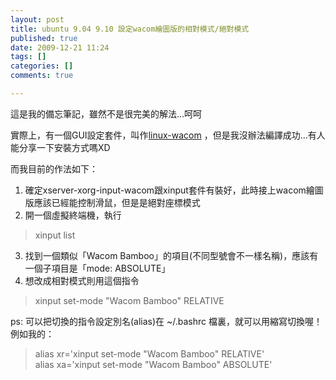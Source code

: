 ```yaml
---
layout: post
title: ubuntu 9.04 9.10 設定wacom繪圖版的相對模式/絕對模式
published: true
date: 2009-12-21 11:24
tags: []
categories: []
comments: true

---
```



這是我的備忘筆記，雖然不是很完美的解法...呵呵  
  
實際上，有一個GUI設定套件，叫作[linux-wacom][1] ，但是我沒辦法編譯成功...有人能分享一下安裝方式嗎XD  
  
而我目前的作法如下：  
1. 確定xserver-xorg-input-wacom跟xinput套件有裝好，此時接上wacom繪圖版應該已經能控制滑鼠，但是是絕對座標模式  
2. 開一個虛擬終端機，執行  

> xinput list

3. 找到一個類似「Wacom Bamboo」的項目(不同型號會不一樣名稱)，應該有一個子項目是「mode: ABSOLUTE」  
4. 想改成相對模式則用這個指令  

> 

> xinput set-mode "Wacom Bamboo" RELATIVE

> 

  
ps: 可以把切換的指令設定別名(alias)在 ~/.bashrc 檔裏，就可以用縮寫切換喔！  
例如我的：  

> alias xr='xinput set-mode "Wacom Bamboo" RELATIVE'  
> alias xa='xinput set-mode "Wacom Bamboo" ABSOLUTE'



[1]: http://linuxwacom.sourceforge.net/